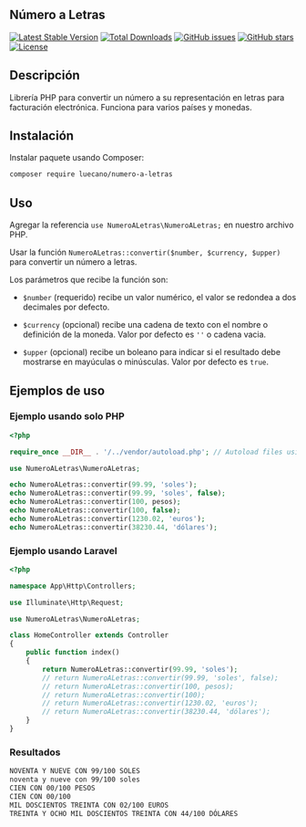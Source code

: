 ## Número a Letras

[![Latest Stable Version](https://poser.pugx.org/luecano/numero-a-letras/v/stable)](https://packagist.org/packages/luecano/numero-a-letras)
[![Total Downloads](https://poser.pugx.org/luecano/numero-a-letras/downloads)](https://packagist.org/packages/luecano/numero-a-letras)
[![GitHub issues](https://img.shields.io/github/issues/luecano/numero-a-letras.svg)](https://github.com/luecano/numero-a-letras/issues)
[![GitHub stars](https://img.shields.io/github/stars/luecano/numero-a-letras.svg)](https://github.com/luecano/numero-a-letras/stargazers)
[![License](https://poser.pugx.org/luecano/numero-a-letras/license)](https://packagist.org/packages/luecano/numero-a-letras)

## Descripción

Librería PHP para convertir un número a su representación en letras para facturación electrónica. Funciona para varios países y monedas.

## Instalación

Instalar paquete usando Composer:

```bash
composer require luecano/numero-a-letras
```

## Uso

Agregar la referencia `use NumeroALetras\NumeroALetras;` en nuestro archivo PHP.

Usar la función `NumeroALetras::convertir($number, $currency, $upper)` para convertir un número a letras.

Los parámetros que recibe la función son:

- `$number` (requerido) recibe un valor numérico, el valor se redondea a dos decimales por defecto.

- `$currency` (opcional) recibe una cadena de texto con el nombre o definición de la moneda. Valor por defecto es `''` o cadena vacia.

- `$upper` (opcional) recibe un boleano para indicar si el resultado debe mostrarse en mayúculas o minúsculas. Valor por defecto es `true`.

## Ejemplos de uso

### Ejemplo usando solo PHP

```php
<?php

require_once __DIR__ . '/../vendor/autoload.php'; // Autoload files using Composer autoload

use NumeroALetras\NumeroALetras;

echo NumeroALetras::convertir(99.99, 'soles');
echo NumeroALetras::convertir(99.99, 'soles', false);
echo NumeroALetras::convertir(100, pesos);
echo NumeroALetras::convertir(100, false);
echo NumeroALetras::convertir(1230.02, 'euros');
echo NumeroALetras::convertir(38230.44, 'dólares');
```

### Ejemplo usando Laravel

```php
<?php

namespace App\Http\Controllers;

use Illuminate\Http\Request;

use NumeroALetras\NumeroALetras;

class HomeController extends Controller
{
    public function index()
    {
        return NumeroALetras::convertir(99.99, 'soles');
        // return NumeroALetras::convertir(99.99, 'soles', false);
        // return NumeroALetras::convertir(100, pesos);
        // return NumeroALetras::convertir(100);
        // return NumeroALetras::convertir(1230.02, 'euros');
        // return NumeroALetras::convertir(38230.44, 'dólares');
    }
}
```

### Resultados

```html
NOVENTA Y NUEVE CON 99/100 SOLES
noventa y nueve con 99/100 soles
CIEN CON 00/100 PESOS
CIEN CON 00/100
MIL DOSCIENTOS TREINTA CON 02/100 EUROS
TREINTA Y OCHO MIL DOSCIENTOS TREINTA CON 44/100 DÓLARES
```
